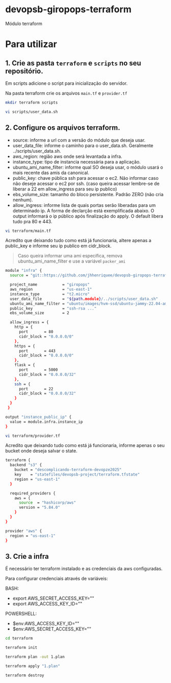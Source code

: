 # devopsb-giropops-terraform
Módulo terraform

# Para utilizar
## 1. Crie as pasta `terraform` e `scripts` no seu repositório.

Em scripts adicione o script para inicialização do servidor.

Na pasta terraform crie os arquivos `main.tf` e `provider.tf`

```bash
mkdir terraform scripts
```

```bash
vi scripts/user_data.sh
```

## 2. Configure os arquivos terraform. 


- source: informe a url com a versão do módulo que deseja usar.
- user_data_file: informe o caminho para o user_data.sh. Geralmente  ../scripts/user_data.sh.
- aws_region: região aws onde será levantada a infra.
- instance_type: tipo de instancia necessária para a aplicação.
- ubuntu_ami_name_filter: informe qual SO deseja usar, o módulo usará o mais recente das amis da canonical.
- public_key: chave pública ssh para acessar o ec2. Não informar caso não deseje acessar o ec2 por ssh. (caso queira acessar lembre-se de liberar a 22 em allow_ingress para seu ip publico)
- ebs_volume_size: tamanho do bloco persistente. Padrão ZERO (não cria nenhum).
- allow_ingress: informe lista de quais portas serão liberadas para um determinado ip. A forma de declarção está exemplificada abaixo.
O output informará o ip público após finalização do apply. O default libera tudo pra 80 e 443.

```bash
vi terraform/main.tf
```

Acredito que deixando tudo como está já funcionaria, altere apenas a public_key e informe seu ip publico em cidr_block.

> Caso queira informar uma ami específica, remova ubuntu_ami_name_filter e use a variável `packer_ami`

```bash
module "infra" {
  source = "git::https://github.com/jhhenriquee/devopsb-giropops-terraform.git?ref=v2.3.0"

  project_name           = "giropops"
  aws_region             = "us-east-1"
  instance_type          = "t2.micro"
  user_data_file         = "${path.module}/../scripts/user_data.sh"
  ubuntu_ami_name_filter = "ubuntu/images/hvm-ssd/ubuntu-jammy-22.04-amd64-server-*"
  public_key             = "ssh-rsa ..."
  ebs_volume_size        = 2

  allow_ingress = {
    http = {
      port       = 80
      cidr_block = "0.0.0.0/0"
    },
    https = {
      port       = 443
      cidr_block = "0.0.0.0/0"
    },
    flask = {
      port       = 5000
      cidr_block = "0.0.0.0/32"
    },
    ssh = {
      port       = 22
      cidr_block = "0.0.0.0/32"
    }
  }
 }

output "instance_public_ip" {
  value = module.infra.instance_ip
}
```

```bash
vi terraform/provider.tf
```
Acredito que deixando tudo como está já funcionaria, informe apenas o seu bucket onde deseja salvar o state.
```bash
terraform {
  backend "s3" {
    bucket = "descomplicando-terraform-devopze2025"
    key    = "statefiles/devopsb-project/terraform.tfstate"
    region = "us-east-1"
  }

  required_providers {
    aws = {
      source  = "hashicorp/aws"
      version = "5.84.0"
    }
  }
}

provider "aws" {
  region = "us-east-1"
}
```

## 3. Crie a infra

É necessário ter terraform instalado e as credenciais da aws configuradas.

Para configurar credenciais através de variáveis:

BASH:
- export AWS_SECRET_ACCESS_KEY=""
- export AWS_ACCESS_KEY_ID=""

POWERSHELL:
- $env:AWS_ACCESS_KEY_ID=""
- $env:AWS_SECRET_ACCESS_KEY=""

```bash
cd terraform
```

```bash
terraform init
```

```bash
terraform plan -out 1.plan
```

```bash
terraform apply "1.plan"
```

```bash
terraform destroy
```